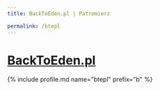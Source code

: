 ```yaml
---
title: BackToEden.pl | Patromierz

permalink: /btepl
---
```


# [BackToEden.pl](https://patronite.pl/btepl)

{% include profile.md name="btepl" prefix="b" %}
